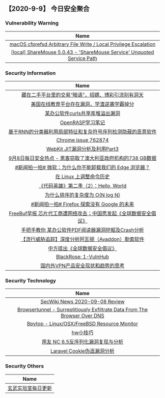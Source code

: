 
 ##   【2020-9-9】 今日安全聚合


###  						       							Vulnerability Warning

|                             Name                             |
| :----------------------------------------------------------: |
|[macOS cfprefsd Arbitrary File Write / Local Privilege Escalation](https://cxsecurity.com/issue/WLB-2020090042)|
|[[local] ShareMouse 5.0.43 - 'ShareMouse Service' Unquoted Service Path](https://www.exploit-db.com/exploits/48794)|

### 						        							Security Information
|                             Name                                    |
| :----------------------------------------------------------: |
|[藏在二手平台里的交易“暗语”，招嫖、博彩引流别有洞天](https://www.anquanke.com/post/id/216815)|
|[美国在线教育平台存在漏洞，学渣逆袭学霸掉分](https://www.anquanke.com/post/id/216945)|
|[某办公软件curls共享库堆溢出漏洞](https://www.anquanke.com/post/id/216715)|
|[OpenRASP学习笔记](https://www.anquanke.com/post/id/216886)|
|[基于RNN的分类器利用局部特征和复杂符号序列检测隐蔽的恶意软件](https://www.anquanke.com/post/id/216483)|
|[Chrome issue 762874](https://www.anquanke.com/post/id/216677)|
|[WebKit JIT漏洞分析及利用Part3](https://www.anquanke.com/post/id/216609)|
|[9月8日每日安全热点 - 黑客窃取了澳大利亚政府机构的738 GB数据](https://www.anquanke.com/post/id/216850)|
|[#新闻拍一拍# 微软：为什么你不能卸载我们的 Edge 浏览器？](https://linux.cn/article-12597-1.html?utm_source=rss&utm_medium=rss)|
|[在 Linux 上调整命令历史](https://linux.cn/article-12596-1.html?utm_source=rss&utm_medium=rss)|
|[《代码英雄》第二季（2）：Hello, World](https://linux.cn/article-12595-1.html?utm_source=rss&utm_medium=rss)|
|[为什么排序的复杂度为 O(N log N)](https://linux.cn/article-12594-1.html?utm_source=rss&utm_medium=rss)|
|[#新闻拍一拍# Firefox 探索没有 Google 的未来](https://linux.cn/article-12593-1.html?utm_source=rss&utm_medium=rss)|
|[FreeBuf早报  芯片代工商遭网络攻击；中国愿发起《全球数据安全倡议》](https://www.freebuf.com/news/249125.html)|
|[手把手教你  某办公软件PDF阅读器漏洞挖掘及Crash分析](https://www.freebuf.com/vuls/249130.html)|
|[【流行威胁追踪】深度分析阿瓦顿（Avaddon）勒索软件](https://www.freebuf.com/articles/others-articles/249109.html)|
|[中方提出《全球数据安全倡议》](https://www.freebuf.com/news/249105.html)|
|[BlackRose: 1-VulnHub](https://www.freebuf.com/articles/network/249100.html)|
|[国内外VPN产品安全现状和趋势的思考](https://www.freebuf.com/articles/web/249034.html)|

### 						        							Security  Technology
|                             Name                                    |
| :----------------------------------------------------------: |
|[SecWiki News 2020-09-08 Review](http://www.sec-wiki.com/?2020-09-08)|
|[Browsertunnel - Surreptitiously Exfiltrate Data From The Browser Over DNS](http://www.kitploit.com/2020/09/browsertunnel-surreptitiously.html)|
|[Bpytop - Linux/OSX/FreeBSD Resource Monitor](http://www.kitploit.com/2020/09/bpytop-linuxosxfreebsd-resource-monitor.html)|
|[hw小技巧](http://xz.aliyun.com/t/8265)|
|[用友 NC 6.5反序列化漏洞复现与分析](http://xz.aliyun.com/t/8242)|
|[Laravel Cookie伪造漏洞分析](http://xz.aliyun.com/t/8243)|

### 						        							Security  Others
|                             Name                                    |
| :----------------------------------------------------------: |
|[玄武实验室每日更新](https://weibo.com/p/1006065582522936/wenzhang?from=page_100606_profile&wvr=6&mod=wenzhangmore)|

